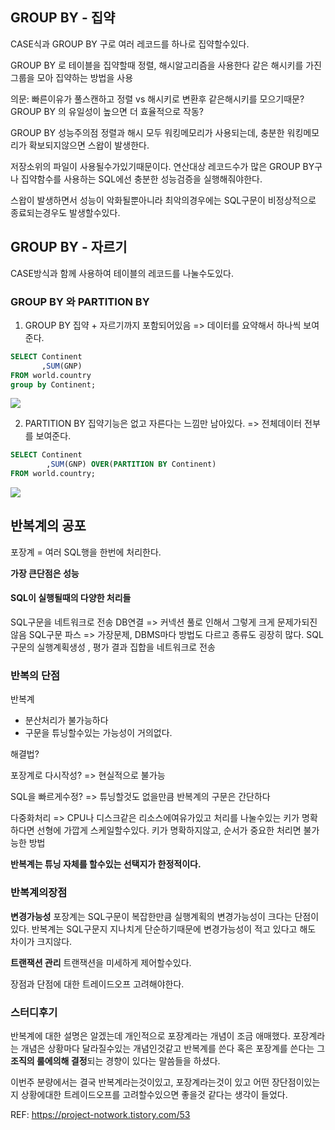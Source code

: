 ## GROUP BY - 집약

CASE식과 GROUP BY 구로 여러 레코드를 하나로 집약할수있다.


GROUP BY 로 테이블을 집약할때
정렬, 해시알고리즘을 사용한다
같은 해시키를 가진 그룹을 모아 집약하는 방법을 사용

의문: 빠른이유가 풀스캔하고 정렬 vs 해시키로 변환후 같은해시키를 모으기때문?
GROUP BY 의 유일성이 높으면 더 효율적으로 작동?


GROUP BY 성능주의점 
정렬과 해시 모두 워킹메모리가 사용되는데, 
충분한 워킹메모리가 확보되지않으면 스왑이 발생한다.

저장소위의 파일이 사용될수가있기때문이다.
연산대상 레코드수가 많은 GROUP BY구나 집약함수를 사용하는 SQL에선 충분한 성능검증을 실행해줘야한다. 

스왑이 발생하면서 성능이 악화될뿐아니라 최악의경우에는
SQL구문이 비정상적으로 종료되는경우도 발생할수있다.


## GROUP BY - 자르기

CASE방식과 함께 사용하여
테이블의 레코드를 나눌수도있다. 


### GROUP BY 와 PARTITION BY
 1) GROUP BY
 집약 + 자르기까지 포함되어있음
 => 데이터를 요약해서 하나씩 보여준다.
 ```sql
SELECT Continent
		,SUM(GNP)
FROM world.country
group by Continent;
```
![](https://velog.velcdn.com/images/dudwls0505/post/4681d9a8-bebc-41d2-8a82-67a28d7382e0/image.png)

2) PARTITION BY 
집약기능은 없고 자른다는 느낌만  남아있다.
=> 전체데이터 전부를 보여준다.

```sql
SELECT Continent
		,SUM(GNP) OVER(PARTITION BY Continent)
FROM world.country;
```


![](https://velog.velcdn.com/images/dudwls0505/post/e301eb10-8212-45d5-ac7b-20b38e63e2cd/image.png)




## 반복계의 공포
포장계 = 여러 SQL행을 한번에 처리한다.

**가장 큰단점은 성능**

#### SQL이 실행될때의 다양한 처리들
SQL구문을 네트워크로 전송
DB연결
=> 커넥션 풀로 인해서 그렇게 크게 문제가되진않음
SQL구문 파스
=> 가장문제, DBMS마다 방법도 다르고 종류도 굉장히 많다. 
SQL구문의 실행계획생성 , 평가
결과 집합을 네트워크로 전송

### 반복의 단점


반복계
- 분산처리가 불가능하다
- 구문을 튜닝할수있는 가능성이 거의없다.

해결법?

포장계로 다시작성? 
=> 현실적으로 불가능

SQL을 빠르게수정?
=> 튜닝할것도 없을만큼 반복계의 구문은 간단하다

다중화처리
=> CPU나 디스크같은 리소스에여유가있고 처리를 나눌수있는 키가 명확하다면 선형에 가깝게 스케일할수있다.
키가 명확하지않고, 순서가 중요한 처리면 불가능한 방법

**반복계는 튜닝 자체를 할수있는 선택지가 한정적이다.**

### 반복계의장점

**변경가능성**
포장계는 SQL구문이 복잡한만큼 실행계획의 변경가능성이 크다는 단점이있다.
반복계는 SQL구문지 지나치게 단순하기때문에 변경가능성이 적고 있다고 해도 차이가 크지않다. 

**트랜잭션 관리**
트랜잭션을 미세하게 제어할수있다. 

장점과 단점에 대한 트레이드오프 고려해야한다.



### 스터디후기

반복계에 대한 설명은 알겠는데 
개인적으로 포장계라는 개념이 조금 애매했다.
포장계라는 개념은 상황마다 달라질수있는 개념인것같고
반복계를 쓴다 혹은 포장계를 쓴다는 그 **조직의 룰에의해 결정**되는 경향이 있다는 말씀들을 하셨다.

이번주 분량에서는 결국 반복계라는것이있고, 포장계라는것이 있고 어떤 장단점이있는지 상황에대한 트레이드오프를 고려할수있으면 좋을것 같다는 생각이 들었다.




REF: https://project-notwork.tistory.com/53
